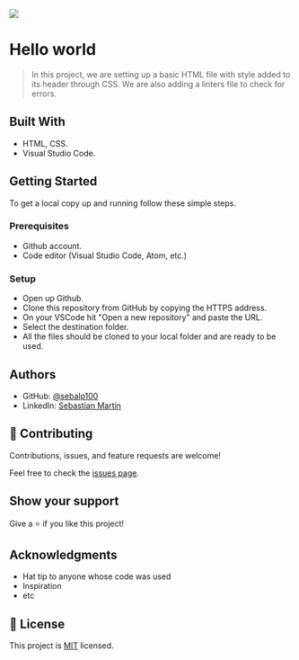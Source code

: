 ![](https://img.shields.io/badge/Microverse-blueviolet)

# Hello world

> In this project, we are setting up a basic HTML file with style added to its header through CSS. We are also adding a linters file to check for errors.

## Built With

- HTML, CSS.
- Visual Studio Code.

## Getting Started

To get a local copy up and running follow these simple steps.

### Prerequisites

- Github account.
- Code editor (Visual Studio Code, Atom, etc.)

### Setup

- Open up Github.
- Clone this repository from GitHub by copying the HTTPS address.
- On your VSCode hit "Open a new repository" and paste the URL.
- Select the destination folder.
- All the files should be cloned to your local folder and are ready to be used.

## Authors

- GitHub: [@sebalp100](https://github.com/sebalp100)
- LinkedIn: [Sebastian Martin](https://www.linkedin.com/in/sebastian-martin-956b2724a/)

## 🤝 Contributing

Contributions, issues, and feature requests are welcome!

Feel free to check the [issues page](../../issues/).

## Show your support

Give a ⭐️ if you like this project!

## Acknowledgments

- Hat tip to anyone whose code was used
- Inspiration
- etc

## 📝 License

This project is [MIT](./LICENSE) licensed.
